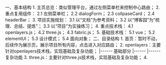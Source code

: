 一、基本结构
    1. 主页总览：类似管理平台，通过左侧菜单栏来控制中心路由；
    2. 重点复用组件：
        2.1 左侧菜单栏；
        2.2 dialogForm；
        2.3 collpaseCard；
        2.4 headerBar；
    3. 项目实施规划：
        3.1 以“文档”为参考资料；
        3.2 以“博客园”为“梳理、总结、提炼”；
        3.3 以“项目”为实操练习；
    4. 重点技术栈：
        4.1 openlayers.js；
        4.2 three.js；
        4.3 fabric.js；
    5. 基础技术栈：
        5.1 vue；
        5.2 elementUI；
        5.3 设计模式； 
        5.4 面向对象；
二、目录结构
    1. 首页：暂时不动，后续作为展示页，展示项目所有内容，点击进入对应路由；
    2. openlayers：主要针对openlayers技术栈，实现基础及复杂功能；
        |------ 基础部分
            |------ 
        |------ 复杂功能
    3. three.js：主要针对three.js技术栈，实现基础及复杂功能；
    4. 